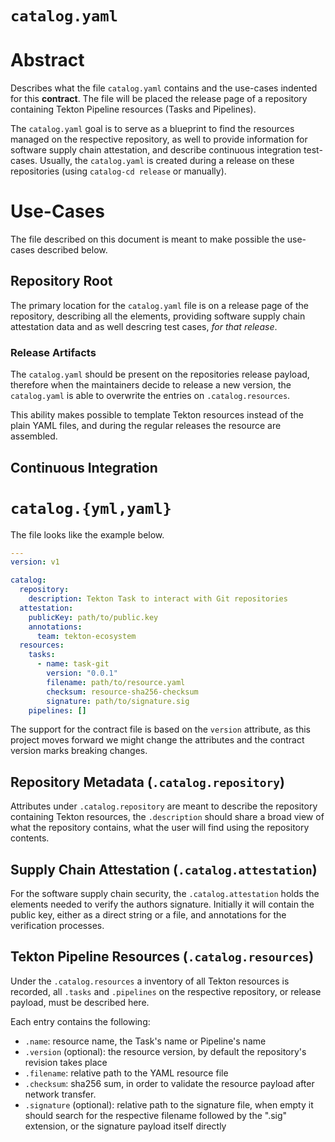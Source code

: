 # `catalog.yaml`

# Abstract

Describes what the file `catalog.yaml` contains and the use-cases indented for this **contract**. The file will be placed the release page of a repository containing Tekton Pipeline resources (Tasks and Pipelines).

The `catalog.yaml` goal is to serve as a blueprint to find the resources managed on the respective repository, as well to provide information for software supply chain attestation, and describe continuous integration test-cases. Usually, the `catalog.yaml` is created during a release on these repositories (using `catalog-cd release` or manually).

# Use-Cases

The file described on this document is meant to make possible the use-cases described below.

## Repository Root

The primary location for the `catalog.yaml` file is on a release page of the repository, describing all the elements, providing software supply chain attestation data and as well descring test cases, *for that release*.

### Release Artifacts

The `catalog.yaml` should be present on the repositories release payload, therefore when the maintainers decide to release a new version, the `catalog.yaml` is able to overwrite the entries on `.catalog.resources`.

This ability makes possible to template Tekton resources instead of the plain YAML files, and during the regular releases the resource are assembled.

## Continuous Integration

# `catalog.{yml,yaml}`

The file looks like the example below.

```yml
---
version: v1

catalog:
  repository:
    description: Tekton Task to interact with Git repositories
  attestation:
    publicKey: path/to/public.key
    annotations:
      team: tekton-ecosystem
  resources:
    tasks:
      - name: task-git
        version: "0.0.1"
        filename: path/to/resource.yaml
        checksum: resource-sha256-checksum
        signature: path/to/signature.sig
    pipelines: []
```

The support for the contract file is based on the `version` attribute, as this project moves forward we might change the attributes and the contract version marks breaking changes.

## Repository Metadata (`.catalog.repository`)

Attributes under `.catalog.repository` are meant to describe the repository containing Tekton resources, the `.description` should share a broad view of what the repository contains, what the user will find using the repository contents.

## Supply Chain Attestation (`.catalog.attestation`)

For the software supply chain security, the `.catalog.attestation` holds the elements needed to verify the authors signature. Initially it will contain the public key, either as a direct string or a file, and annotations for the verification processes.

## Tekton Pipeline Resources (`.catalog.resources`)

Under the `.catalog.resources` a inventory of all Tekton resources is recorded, all `.tasks` and `.pipelines` on the respective repository, or release payload, must be described here.

Each entry contains the following:

- `.name`: resource name, the Task's name or Pipeline's name
- `.version` (optional): the resource version, by default the repository's revision takes place
- `.filename`: relative path to the YAML resource file
- `.checksum`: sha256 sum, in order to validate the resource payload after network transfer.
- `.signature` (optional): relative path to the signature file, when empty it should search for the respective filename followed by the ".sig" extension, or the signature payload itself directly
